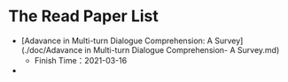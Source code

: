 # The Read Paper List

- [Adavance in Multi-turn Dialogue Comprehension: A Survey](./doc/Adavance in Multi-turn Dialogue Comprehension- A Survey.md)
  - Finish Time：2021-03-16
- 

